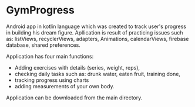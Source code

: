 # GymProgress

Android app in kotlin language which was created to track user's progress in building his dream figure.
Apllication is result of practicing issues such as: listViews, recyclerViews, adapters, Animations, calendarViews, firebase database, shared preferences.

Application has four main functions:
- Adding exercises with details (series, weight, reps),
- checking daily tasks such as: drunk water, eaten fruit, training done,
- tracking progress using charts
- adding measurements of your own body.

Application can be downloaded from the main directory.